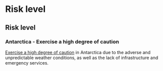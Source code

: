 # Risk level

## Risk level

### Antarctica - Exercise a high degree of caution

[Exercise a high degree of caution](#levels "Risk Levels") in Antarctica due to the adverse and unpredictable weather conditions, as well as the lack of infrastructure and emergency services.